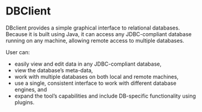 # DBClient
DBclient provides a simple graphical interface to relational databases.
Because it is built using Java, it can access any JDBC-compliant database running on any machine, allowing remote access to multiple databases.

User can:
- easily view and edit data in any JDBC-compliant database,
- view the database’s meta-data,
- work with multiple databases on both local and remote machines,
- use a single, consistent interface to work with different database engines, and
- expand the tool’s capabilities and include DB-specific functionality using plugins.
